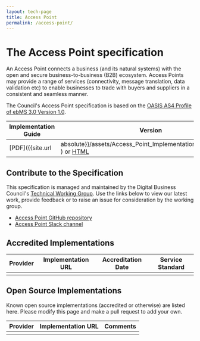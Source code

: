 ```yaml
---
layout: tech-page
title: Access Point
permalink: /access-point/
---
```


# The Access Point specification

An Access Point connects a business (and its natural systems) with the open and secure business-to-business (B2B) ecosystem. Access Points may provide a range of services (connectivity, message translation, data validation etc) to enable businesses to trade with buyers and suppliers in a consistent and seamless manner.  

The Council's Access Point specification is based on the [OASIS AS4 Profile of ebMS 3.0 Version 1.0](http://docs.oasis-open.org/ebxml-msg/ebms/v3.0/profiles/AS4-profile/v1.0/AS4-profile-v1.0.html).


| Implementation Guide | Version | Status | API Definition | Issues List |
| ----------------- | ------  | ------ | -------------- |  ---------- |
| [PDF]({{site.url | absolute}}/assets/Access_Point_Implementation_Guide_v1.0.pdf ) or [HTML](http://access-point.readthedocs.io/) | 1.0 | ![draft](http://rfc.unprotocols.org/spec:2/COSS/draft.svg)  | N/A |  [Access Point 1.0 Issues](https://github.com/Digital-Business-Council/access-point/issues)  |

## Contribute to the Specification

This specification is managed and maintained by the Digital Business Council's [Technical Working Group]("/tech-working-group").  Use the links below to view our latest work, provide feedback or to raise an issue for consideration by the working group.

* [Access Point GitHub repository](https://github.com/Digital-Business-Council/access-point)
* [Access Point Slack channel](https://tba.com.au)


## Accredited Implementations

|Provider|Implementation URL|Accreditation Date| Service Standard |
|--------|------------------|--------|---|
| | | | |


## Open Source Implementations

Known open source implementations (accredited or otherwise) are listed here.  Please modify this page and make a pull request to add your own.

|Provider|Implementation URL|Comments|
|--------|------------------|--------|
|  |  |  |

